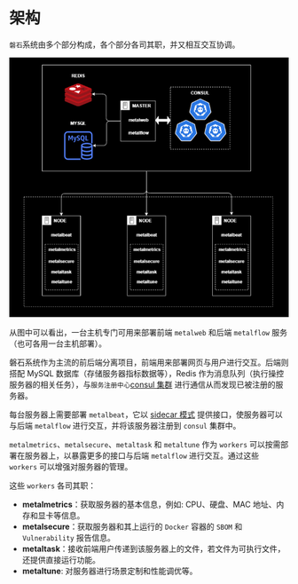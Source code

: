 # 架构

`磐石`系统由多个部分构成，各个部分各司其职，并又相互交互协调。

![架构](../static/architecture.png)

从图中可以看出，一台主机专门可用来部署前端 `metalweb` 和后端 `metalflow` 服务（也可各用一台主机部署）。

磐石系统作为主流的前后端分离项目，前端用来部署网页与用户进行交互。后端则搭配 MySQL 数据库（存储服务器指标数据等），Redis 作为消息队列（执行操控服务器的相关任务），与`服务注册中心`[consul 集群](https://developer.hashicorp.com/consul/docs/intro) 进行通信从而发现已被注册的服务器。

每台服务器上需要部署 `metalbeat`，它以 [sidecar 模式](https://learn.lianglianglee.com/%E4%B8%93%E6%A0%8F/%E5%B7%A6%E8%80%B3%E5%90%AC%E9%A3%8E/060%20%20%E7%AE%A1%E7%90%86%E8%AE%BE%E8%AE%A1%E7%AF%87%E4%B9%8B%E8%BE%B9%E8%BD%A6%E6%A8%A1%E5%BC%8F.md) 提供接口，使服务器可以与后端 `metalflow` 进行交互，并将该服务器注册到 `consul` 集群中。

`metalmetrics`、`metalsecure`、`metaltask` 和 `metaltune` 作为 `workers` 可以按需部署在服务器上，以暴露更多的接口与后端 `metalflow` 进行交互。通过这些 `workers` 可以增强对服务器的管理。

这些 `workers` 各司其职：

- **metalmetrics**：获取服务器的基本信息，例如: CPU、硬盘、MAC 地址、内存和显卡等信息。
- **metalsecure**：获取服务器和其上运行的 `Docker` 容器的 `SBOM` 和 `Vulnerability` 报告信息。
- **metaltask**：接收前端用户传递到该服务器上的文件，若文件为可执行文件，还提供直接运行功能。
- **metaltune**: 对服务器进行场景定制和性能调优等。
